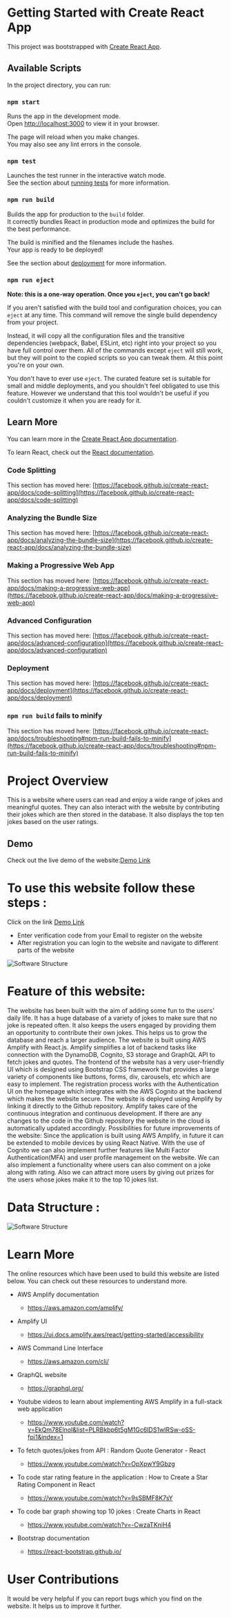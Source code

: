 # Getting Started with Create React App

This project was bootstrapped with [Create React App](https://github.com/facebook/create-react-app).

## Available Scripts

In the project directory, you can run:

### `npm start`

Runs the app in the development mode.\
Open [http://localhost:3000](http://localhost:3000) to view it in your browser.

The page will reload when you make changes.\
You may also see any lint errors in the console.

### `npm test`

Launches the test runner in the interactive watch mode.\
See the section about [running tests](https://facebook.github.io/create-react-app/docs/running-tests) for more information.

### `npm run build`

Builds the app for production to the `build` folder.\
It correctly bundles React in production mode and optimizes the build for the best performance.

The build is minified and the filenames include the hashes.\
Your app is ready to be deployed!

See the section about [deployment](https://facebook.github.io/create-react-app/docs/deployment) for more information.

### `npm run eject`

**Note: this is a one-way operation. Once you `eject`, you can't go back!**

If you aren't satisfied with the build tool and configuration choices, you can `eject` at any time. This command will remove the single build dependency from your project.

Instead, it will copy all the configuration files and the transitive dependencies (webpack, Babel, ESLint, etc) right into your project so you have full control over them. All of the commands except `eject` will still work, but they will point to the copied scripts so you can tweak them. At this point you're on your own.

You don't have to ever use `eject`. The curated feature set is suitable for small and middle deployments, and you shouldn't feel obligated to use this feature. However we understand that this tool wouldn't be useful if you couldn't customize it when you are ready for it.

## Learn More

You can learn more in the [Create React App documentation](https://facebook.github.io/create-react-app/docs/getting-started).

To learn React, check out the [React documentation](https://reactjs.org/).

### Code Splitting

This section has moved here: [https://facebook.github.io/create-react-app/docs/code-splitting](https://facebook.github.io/create-react-app/docs/code-splitting)

### Analyzing the Bundle Size

This section has moved here: [https://facebook.github.io/create-react-app/docs/analyzing-the-bundle-size](https://facebook.github.io/create-react-app/docs/analyzing-the-bundle-size)

### Making a Progressive Web App

This section has moved here: [https://facebook.github.io/create-react-app/docs/making-a-progressive-web-app](https://facebook.github.io/create-react-app/docs/making-a-progressive-web-app)

### Advanced Configuration

This section has moved here: [https://facebook.github.io/create-react-app/docs/advanced-configuration](https://facebook.github.io/create-react-app/docs/advanced-configuration)

### Deployment

This section has moved here: [https://facebook.github.io/create-react-app/docs/deployment](https://facebook.github.io/create-react-app/docs/deployment)

### `npm run build` fails to minify

This section has moved here: [https://facebook.github.io/create-react-app/docs/troubleshooting#npm-run-build-fails-to-minify](https://facebook.github.io/create-react-app/docs/troubleshooting#npm-run-build-fails-to-minify)

# Project Overview
This is a website where users can read and enjoy a wide range of jokes and meaningful quotes. They can also interact with the website by contributing their jokes which are then stored in the database. It also displays the top ten jokes based on the user ratings.

## Demo
Check out the live demo of the website:[Demo Link](https://dev.d2ja606fvd2z0i.amplifyapp.com)

# To use this website follow these steps :
Click on the link [Demo Link](https://dev.d2ja606fvd2z0i.amplifyapp.com)
 - Enter verification code from your Email to register on the website
 - After registration you can login to the website and navigate to different parts of the website

 ![Software Structure ](./public/img/softwareArchitect.png)
 
# Feature of this website:
The website has been built with the aim of adding some fun to the users’ daily life. It has a huge database of a variety of jokes to make sure that no joke is repeated often.
It also keeps the users engaged by providing them an opportunity to contribute their own jokes. This helps us to grow the database and reach a larger audience.
The website is built using AWS Amplify with React.js. Amplify simplifies a lot of backend tasks like connection with the DynamoDB, Cognito, S3 storage and GraphQL API to fetch jokes and quotes.
The frontend of the website has a very user-friendly UI which is designed using Bootstrap CSS framework that provides a large variety of components like buttons, forms, div, carousels, etc which are easy to implement.
The registration process works with the Authentication UI on the homepage which integrates with the AWS Cognito at the backend which makes the website secure.
The website is deployed using Amplify by linking it directly to the Github repository. Amplify takes care of the continuous integration and continuous development. If there are any changes to the code in the Github repository the website in the cloud is automatically updated accordingly.
Possibilities for future improvements of the website:
Since the application is built using AWS Amplify, in future it can be extended to mobile devices by using React Native.
With the use of Cognito we can also implement further features like Multi Factor Authentication(MFA) and user profile management on the website.
We can also implement a functionality where users can also comment on a joke along with rating.
Also we can attract more users by giving out prizes for the users whose jokes make it to the top 10 jokes list.

# Data Structure :

![Software Structure ](./public/img/Spassvogeldokumentation.png)

# Learn More
The online resources which have been used to build this website are listed below. You can check out these resources to understand more.
 - AWS Amplify documentation
   - https://aws.amazon.com/amplify/
 - Amplify UI
   - https://ui.docs.amplify.aws/react/getting-started/accessibility
 - AWS Command Line Interface
   - https://aws.amazon.com/cli/
 - GraphQL website
   - https://graphql.org/
 - Youtube videos to learn about implementing AWS Amplify in a full-stack web application
   - https://www.youtube.com/watch?v=EkQm78ElnoI&list=PLRBkbp6t5gM1Gc6IDS1wIRSw-oSS-fpi1&index=1

 - To fetch quotes/jokes from API : Random Quote Generator - React
   - https://www.youtube.com/watch?v=OpXpwY9Gbzg
  
 - To code star rating feature in the application : How to Create a Star Rating Component in React
   - https://www.youtube.com/watch?v=9sSBMF8K7sY

 - To code bar graph showing top 10 jokes : Create Charts in React
   - https://www.youtube.com/watch?v=-CwzaTKniH4

 - Bootstrap documentation
   - https://react-bootstrap.github.io/

# User Contributions
It would be very helpful if you can report bugs which you find on the website. It helps us to improve it further. 
